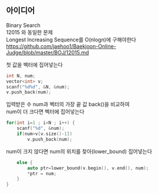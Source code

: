 ## 아이디어
Binary Search  
12015 와 동일한 문제  
Longest Increasing Sequence를 O(nlogn)에 구해야한다  
https://github.com/jaehoo1/Baekjoon-Online-Judge/blob/master/BOJ/12015.md  
  
첫 값을 벡터에 집어넣는다
```cpp
int N, num;
vector<int> v;
scanf("%d%d", &N, &num);
v.push_back(num);
```
입력받은 수 num과 벡터의 가장 끝 값 back()을 비교하여  
num이 더 크다면 벡터에 집어넣는다
```cpp
for(int i=1 ; i<N ; i++) {
	scanf("%d", &num);
	if(num>v[v.size()-1])
		v.push_back(num);
```
num이 크지 않다면 num의 위치를 찾아(lower_bound) 집어넣는다
```cpp
	else {
		auto ptr=lower_bound(v.begin(), v.end(), num);
		*ptr = num;
	}
}
```
